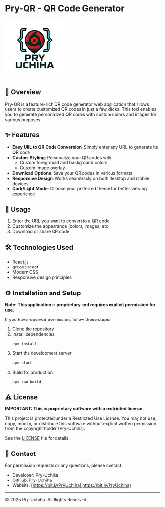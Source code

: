 # Pry-QR - QR Code Generator

![Pry-QR Logo](./public/logo-apple-icon192.png)

## 📱 Overview

Pry-QR is a feature-rich QR code generator web application that allows users to create customized QR codes in just a few clicks. This tool enables you to generate personalized QR codes with custom colors and images for various purposes.

## ✨ Features

- **Easy URL to QR Code Conversion**: Simply enter any URL to generate its QR code
- **Custom Styling**: Personalize your QR codes with:
  - Custom foreground and background colors
  - Custom image overlay
- **Download Options**: Save your QR codes in various formats
- **Responsive Design**: Works seamlessly on both desktop and mobile devices
- **Dark/Light Mode**: Choose your preferred theme for better viewing experience

## 🚀 Usage

1. Enter the URL you want to convert to a QR code
2. Customize the appearance (colors, images, etc.)
3. Download or share QR code


## 🛠️ Technologies Used

- React.js
- qrcode.react
- Modern CSS
- Responsive design principles

## ⚙️ Installation and Setup

**Note: This application is proprietary and requires explicit permission for use.**

If you have received permission, follow these steps:

1. Clone the repository
2. Install dependencies
   ```bash
   npm install
   ```
3. Start the development server
   ```bash
   npm start
   ```
4. Build for production
   ```bash
   npm run build
   ```

## ⚠️ License

**IMPORTANT: This is proprietary software with a restricted license.**

This project is protected under a Restricted Use License. You may not use, copy, modify, or distribute this software without explicit written permission from the copyright holder (Pry-Uchiha).

See the [LICENSE](./LICENSE) file for details.

## 📧 Contact

For permission requests or any questions, please contact:

- Developer: Pry-Uchiha
- GitHub: [Pry-Uchiha](https://github.com/Priyanshu84iya)
- Website: [https://bit.ly/PryUchiha](https://bit.ly/PryUchiha)

---

© 2025 Pry-Uchiha. All Rights Reserved.
